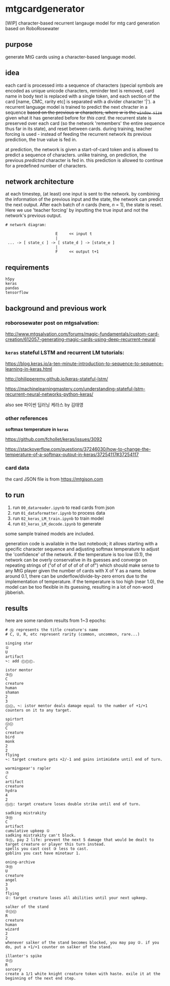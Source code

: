 # mtgcardgenerator

[WIP] character-based recurrent langauge model for mtg card generation based on RoboRosewater

## purpose

generate MtG cards using a character-based language model.

## idea

each card is processed into a sequence of characters (special symbols are encoded as unique unicode characters, reminder text is removed, card name in body text is replaced with a single token, and each section of the card [name, CMC, rarity etc] is separated with a divider character '|'). a recurrent language model is trained to predict the next chracter in a sequence ~~based on the previous *w* characters, where *w* is the `window size`~~ given what it has generated before for *this card*. the recurrent state is preserved over each card (so the network 'remembers' the entire sequence thus far in its state), and reset between cards. during training, teacher forcing is used - instead of feeding the recurrent network its previous prediction, the true value is fed in.

at prediction, the network is given a start-of-card token and is allowed to predict a sequence of characters. unlike training, on prediction, the previous *predicted* character is fed in. this prediction is allowed to continue for a predefined number of characters.

## network architecture

at each timestep, (at least) one input is sent to the network. by combining the information of the previous input and the state, the network can predict the next output. After each batch of *n* cards (here, *n* = 1), the state is reset. Here we use 'teacher forcing' by inputting the true input and not the network's previous output.

```
# network diagram:

					  E     << input t
					  |
 ... -> [ state_c ] -> [ state_d ] -> [state_e ]
 					  |
					  F     << output t+1
```


## requirements
```
h5py
keras
pandas
tensorflow
```

## background and previous work

### roborosewater post on mtgsalvation:

http://www.mtgsalvation.com/forums/magic-fundamentals/custom-card-creation/612057-generating-magic-cards-using-deep-recurrent-neural

### `keras` stateful LSTM and recurrent LM tutorials:

https://blog.keras.io/a-ten-minute-introduction-to-sequence-to-sequence-learning-in-keras.html

http://philipperemy.github.io/keras-stateful-lstm/

https://machinelearningmastery.com/understanding-stateful-lstm-recurrent-neural-networks-python-keras/

also see 파이썬 딥러닝 케라스 by 김태영

### other references

**softmax temperature in `keras`**

https://github.com/fchollet/keras/issues/3092

https://stackoverflow.com/questions/37246030/how-to-change-the-temperature-of-a-softmax-output-in-keras/37254117#37254117

### card data

the card JSON file is from https://mtgjson.com

## to run

1. run `00_datareader.ipynb` to read cards from json
2. run `01_dataformatter.ipynb` to process data
3. run `02_keras_LM_train.ipynb` to train model
4. run `03_keras_LM_decode.ipynb` to generate

some sample trained models are included.

generation code is available in the last notebook; it allows starting with a specific character sequence and adjusting softmax temperature to adjust the 'confidence' of the network. if the temperature is too low (0.1), the network can be overly conservative in its guesses and converge on repeating strings of ("of of of of of of of of") which should make sense to any MtG player given the number of cards with X of Y as a name. below around 0.1, there can be underflow/divide-by-zero errors due to the implementation of temperature. if the temperature is too high (near 1.0), the model can be too flexible in its guessing, resulting in a lot of non-word jibberish.

## results

here are some random results from 1~3 epochs:

```
# Ⓝ represents the title creature's name
# C, U, R, etc represent rarity (common, uncommon, rare...)

singing star
①
U
artifact
↷: add ⒸⒸⒸ.

istor mentor
③Ⓖ
C
creature
human
shaman
2
3
ⓊⓊ, ↷: istor mentor deals damage equal to the number of +1/+1 counters on it to any target.

spirtort
ⓊⓊ
C
creature
bird
monk
2
2
flying
↷: target creature gets +2/-1 and gains intimidate until end of turn.

warmingpear's rapler
⑦
C
artifact
creature
hydra
4
2
ⒼⒼ: target creature loses double strike until end of turn.

sadking mistrakity
③Ⓦ
C
artifact
cumulative upkeep ①
sadking mistrakity can't block.
⑤Ⓖ, pay 2 life: prevent the next 5 damage that would be dealt to target creature or player this turn instead.
spells you cast cost ③ less to cast.
goblins you cast have minotaur 1.

oning-archive
③Ⓦ
U
creature
angel
3
3
flying
②: target creature loses all abilities until your next upkeep.

salker of the stand
②ⓊⓊ
R
creature
human
wizard
2
2
whenever salker of the stand becomes blocked, you may pay ②. if you do, put a +1/+1 counter on salker of the stand.

illanter's spike
②Ⓖ
R
sorcery
create a 1/1 white knight creature token with haste. exile it at the beginning of the next end step.
```




